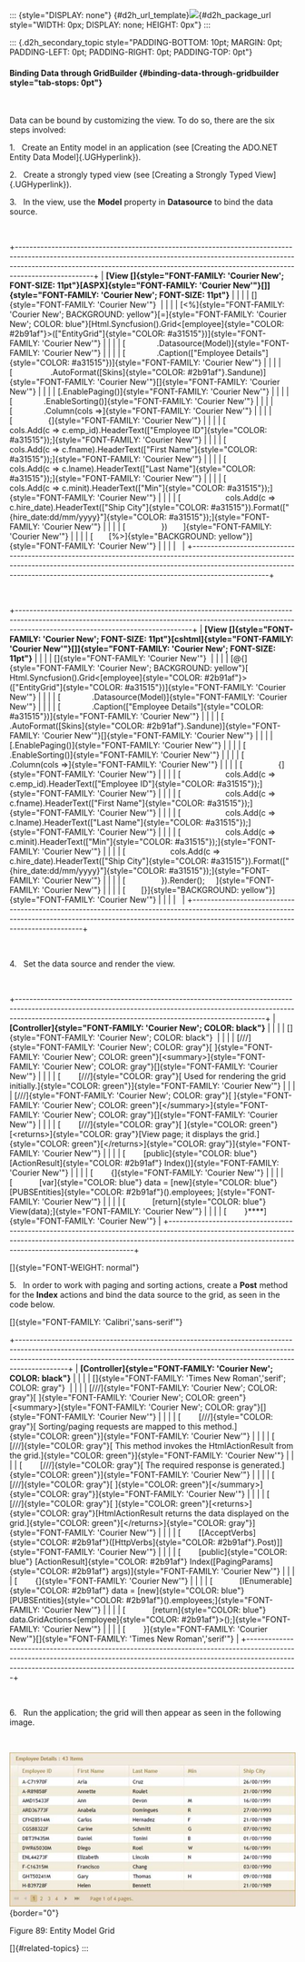 ::: {style="DISPLAY: none"}
[](ms-xhelp:///?Id=d2h_url_template){#d2h_url_template}![](!package_url!){#d2h_package_url style="WIDTH: 0px; DISPLAY: none; HEIGHT: 0px"}
:::

::: {.d2h_secondary_topic style="PADDING-BOTTOM: 10pt; MARGIN: 0pt; PADDING-LEFT: 0pt; PADDING-RIGHT: 0pt; PADDING-TOP: 0pt"}
#### Binding Data through GridBuilder {#binding-data-through-gridbuilder style="tab-stops: 0pt"}

 

Data can be bound by customizing the view. To do so, there are the six steps involved:

1.   Create an Entity model in an application (see [Creating the ADO.NET Entity Data Model]{.UGHyperlink}).

2.   Create a strongly typed view (see [Creating a Strongly Typed View]{.UGHyperlink}).

3.   In the view, use the **Model** property in **Datasource** to bind the data source.

 

+---------------------------------------------------------------------------------------------------------------------------------------------------------------------------------------------------------------------------------------------------------------+
| **[View \[]{style="FONT-FAMILY: 'Courier New'; FONT-SIZE: 11pt"}[ASPX]{style="FONT-FAMILY: 'Courier New'"}[\]]{style="FONT-FAMILY: 'Courier New'; FONT-SIZE: 11pt"}**                                                                                         |
|                                                                                                                                                                                                                                                               |
| []{style="FONT-FAMILY: 'Courier New'"}                                                                                                                                                                                                                        |
|                                                                                                                                                                                                                                                               |
| [\<%]{style="FONT-FAMILY: 'Courier New'; BACKGROUND: yellow"}[=]{style="FONT-FAMILY: 'Courier New'; COLOR: blue"}[Html.Syncfusion().Grid\<[employee]{style="COLOR: #2b91af"}\>([\"EntityGrid\"]{style="COLOR: #a31515"})]{style="FONT-FAMILY: 'Courier New'"} |
|                                                                                                                                                                                                                                                               |
| [              .Datasource(Model)]{style="FONT-FAMILY: 'Courier New'"}                                                                                                                                                                                        |
|                                                                                                                                                                                                                                                               |
| [              .Caption([\"Employee Details\"]{style="COLOR: #a31515"})]{style="FONT-FAMILY: 'Courier New'"}                                                                                                                                                  |
|                                                                                                                                                                                                                                                               |
| [                 .AutoFormat([Skins]{style="COLOR: #2b91af"}.Sandune)]{style="FONT-FAMILY: 'Courier New'"}[]{style="FONT-FAMILY: 'Courier New'"}                                                                                                             |
|                                                                                                                                                                                                                                                               |
| [.EnablePaging()]{style="FONT-FAMILY: 'Courier New'"}                                                                                                                                                                                                         |
|                                                                                                                                                                                                                                                               |
| [              .EnableSorting()]{style="FONT-FAMILY: 'Courier New'"}                                                                                                                                                                                          |
|                                                                                                                                                                                                                                                               |
| [              .Column(cols =\>]{style="FONT-FAMILY: 'Courier New'"}                                                                                                                                                                                          |
|                                                                                                                                                                                                                                                               |
| [                {]{style="FONT-FAMILY: 'Courier New'"}                                                                                                                                                                                                       |
|                                                                                                                                                                                                                                                               |
| [                    cols.Add(c =\> c.emp_id).HeaderText([\"Employee ID\"]{style="COLOR: #a31515"});]{style="FONT-FAMILY: 'Courier New'"}                                                                                                                     |
|                                                                                                                                                                                                                                                               |
| [                    cols.Add(c =\> c.fname).HeaderText([\"First Name\"]{style="COLOR: #a31515"});]{style="FONT-FAMILY: 'Courier New'"}                                                                                                                       |
|                                                                                                                                                                                                                                                               |
| [                    cols.Add(c =\> c.lname).HeaderText([\"Last Name\"]{style="COLOR: #a31515"});]{style="FONT-FAMILY: 'Courier New'"}                                                                                                                        |
|                                                                                                                                                                                                                                                               |
| [                    cols.Add(c =\> c.minit).HeaderText([\"Min\"]{style="COLOR: #a31515"});]{style="FONT-FAMILY: 'Courier New'"}                                                                                                                              |
|                                                                                                                                                                                                                                                               |
| [                    cols.Add(c =\> c.hire_date).HeaderText([\"Ship City\"]{style="COLOR: #a31515"}).Format([\"{hire_date:dd/mm/yyyy}\"]{style="COLOR: #a31515"});]{style="FONT-FAMILY: 'Courier New'"}                                                       |
|                                                                                                                                                                                                                                                               |
| [                })       ]{style="FONT-FAMILY: 'Courier New'"}                                                                                                                                                                                               |
|                                                                                                                                                                                                                                                               |
| [       [%\>]{style="BACKGROUND: yellow"}]{style="FONT-FAMILY: 'Courier New'"}                                                                                                                                                                                |
|                                                                                                                                                                                                                                                               |
|                                                                                                                                                                                                                                                               |
+---------------------------------------------------------------------------------------------------------------------------------------------------------------------------------------------------------------------------------------------------------------+

 

+------------------------------------------------------------------------------------------------------------------------------------------------------------------------------------------------------------+
| **[View \[]{style="FONT-FAMILY: 'Courier New'; FONT-SIZE: 11pt"}[cshtml]{style="FONT-FAMILY: 'Courier New'"}[\]]{style="FONT-FAMILY: 'Courier New'; FONT-SIZE: 11pt"}**                                    |
|                                                                                                                                                                                                            |
| []{style="FONT-FAMILY: 'Courier New'"}                                                                                                                                                                     |
|                                                                                                                                                                                                            |
| [\@{]{style="FONT-FAMILY: 'Courier New'; BACKGROUND: yellow"}[ Html.Syncfusion().Grid\<[employee]{style="COLOR: #2b91af"}\>([\"EntityGrid\"]{style="COLOR: #a31515"})]{style="FONT-FAMILY: 'Courier New'"} |
|                                                                                                                                                                                                            |
| [              .Datasource(Model)]{style="FONT-FAMILY: 'Courier New'"}                                                                                                                                     |
|                                                                                                                                                                                                            |
| [              .Caption([\"Employee Details\"]{style="COLOR: #a31515"})]{style="FONT-FAMILY: 'Courier New'"}                                                                                               |
|                                                                                                                                                                                                            |
| [                 .AutoFormat([Skins]{style="COLOR: #2b91af"}.Sandune)]{style="FONT-FAMILY: 'Courier New'"}[]{style="FONT-FAMILY: 'Courier New'"}                                                          |
|                                                                                                                                                                                                            |
| [.EnablePaging()]{style="FONT-FAMILY: 'Courier New'"}                                                                                                                                                      |
|                                                                                                                                                                                                            |
| [              .EnableSorting()]{style="FONT-FAMILY: 'Courier New'"}                                                                                                                                       |
|                                                                                                                                                                                                            |
| [              .Column(cols =\>]{style="FONT-FAMILY: 'Courier New'"}                                                                                                                                       |
|                                                                                                                                                                                                            |
| [                {]{style="FONT-FAMILY: 'Courier New'"}                                                                                                                                                    |
|                                                                                                                                                                                                            |
| [                    cols.Add(c =\> c.emp_id).HeaderText([\"Employee ID\"]{style="COLOR: #a31515"});]{style="FONT-FAMILY: 'Courier New'"}                                                                  |
|                                                                                                                                                                                                            |
| [                    cols.Add(c =\> c.fname).HeaderText([\"First Name\"]{style="COLOR: #a31515"});]{style="FONT-FAMILY: 'Courier New'"}                                                                    |
|                                                                                                                                                                                                            |
| [                    cols.Add(c =\> c.lname).HeaderText([\"Last Name\"]{style="COLOR: #a31515"});]{style="FONT-FAMILY: 'Courier New'"}                                                                     |
|                                                                                                                                                                                                            |
| [                    cols.Add(c =\> c.minit).HeaderText([\"Min\"]{style="COLOR: #a31515"});]{style="FONT-FAMILY: 'Courier New'"}                                                                           |
|                                                                                                                                                                                                            |
| [                    cols.Add(c =\> c.hire_date).HeaderText([\"Ship City\"]{style="COLOR: #a31515"}).Format([\"{hire_date:dd/mm/yyyy}\"]{style="COLOR: #a31515"});]{style="FONT-FAMILY: 'Courier New'"}    |
|                                                                                                                                                                                                            |
| [                }).Render();     ]{style="FONT-FAMILY: 'Courier New'"}                                                                                                                                    |
|                                                                                                                                                                                                            |
| [       [}]{style="BACKGROUND: yellow"}]{style="FONT-FAMILY: 'Courier New'"}                                                                                                                               |
|                                                                                                                                                                                                            |
|                                                                                                                                                                                                            |
+------------------------------------------------------------------------------------------------------------------------------------------------------------------------------------------------------------+

 

4.   Set the data source and render the view.

 

+--------------------------------------------------------------------------------------------------------------------------------------------------------------------------------------------------------------------------------+
| **[Controller]{style="FONT-FAMILY: 'Courier New'; COLOR: black"}**                                                                                                                                                             |
|                                                                                                                                                                                                                                |
| []{style="FONT-FAMILY: 'Courier New'; COLOR: black"}                                                                                                                                                                           |
|                                                                                                                                                                                                                                |
| [///]{style="FONT-FAMILY: 'Courier New'; COLOR: gray"}[ ]{style="FONT-FAMILY: 'Courier New'; COLOR: green"}[\<summary\>]{style="FONT-FAMILY: 'Courier New'; COLOR: gray"}[]{style="FONT-FAMILY: 'Courier New'"}                |
|                                                                                                                                                                                                                                |
| [        [///]{style="COLOR: gray"}[ Used for rendering the grid initially.]{style="COLOR: green"}]{style="FONT-FAMILY: 'Courier New'"}                                                                                        |
|                                                                                                                                                                                                                                |
| [///]{style="FONT-FAMILY: 'Courier New'; COLOR: gray"}[ ]{style="FONT-FAMILY: 'Courier New'; COLOR: green"}[\</summary\>]{style="FONT-FAMILY: 'Courier New'; COLOR: gray"}[]{style="FONT-FAMILY: 'Courier New'"}               |
|                                                                                                                                                                                                                                |
| [        [///]{style="COLOR: gray"}[ ]{style="COLOR: green"}[\<returns\>]{style="COLOR: gray"}[View page; it displays the grid.]{style="COLOR: green"}[\</returns\>]{style="COLOR: gray"}]{style="FONT-FAMILY: 'Courier New'"} |
|                                                                                                                                                                                                                                |
| [        [public]{style="COLOR: blue"} [ActionResult]{style="COLOR: #2b91af"} Index()]{style="FONT-FAMILY: 'Courier New'"}                                                                                                     |
|                                                                                                                                                                                                                                |
| [        {]{style="FONT-FAMILY: 'Courier New'"}                                                                                                                                                                                |
|                                                                                                                                                                                                                                |
| [            [var]{style="COLOR: blue"} data = [new]{style="COLOR: blue"} [PUBSEntities]{style="COLOR: #2b91af"}().employees; ]{style="FONT-FAMILY: 'Courier New'"}                                                            |
|                                                                                                                                                                                                                                |
| [            [return]{style="COLOR: blue"} View(data);]{style="FONT-FAMILY: 'Courier New'"}                                                                                                                                    |
|                                                                                                                                                                                                                                |
| [        }****]{style="FONT-FAMILY: 'Courier New'"}                                                                                                                                                                            |
+--------------------------------------------------------------------------------------------------------------------------------------------------------------------------------------------------------------------------------+

[]{style="FONT-WEIGHT: normal"} 

5.   In order to work with paging and sorting actions, create a **Post** method for the **Index** actions and bind the data source to the grid, as seen in the code below.

[]{style="FONT-FAMILY: 'Calibri','sans-serif'"} 

+--------------------------------------------------------------------------------------------------------------------------------------------------------------------------------------------------------------------------------------------------------+
| **[Controller]{style="FONT-FAMILY: 'Courier New'; COLOR: black"}**                                                                                                                                                                                     |
|                                                                                                                                                                                                                                                        |
| []{style="FONT-FAMILY: 'Times New Roman','serif'; COLOR: gray"}                                                                                                                                                                                        |
|                                                                                                                                                                                                                                                        |
| [///]{style="FONT-FAMILY: 'Courier New'; COLOR: gray"}[ ]{style="FONT-FAMILY: 'Courier New'; COLOR: green"}[\<summary\>]{style="FONT-FAMILY: 'Courier New'; COLOR: gray"}[]{style="FONT-FAMILY: 'Courier New'"}                                        |
|                                                                                                                                                                                                                                                        |
| [        [///]{style="COLOR: gray"}[ Sorting/paging requests are mapped to this method.]{style="COLOR: green"}]{style="FONT-FAMILY: 'Courier New'"}                                                                                                    |
|                                                                                                                                                                                                                                                        |
| [        [///]{style="COLOR: gray"}[ This method invokes the HtmlActionResult from the grid.]{style="COLOR: green"}]{style="FONT-FAMILY: 'Courier New'"}                                                                                               |
|                                                                                                                                                                                                                                                        |
| [        [///]{style="COLOR: gray"}[ The required response is generated.]{style="COLOR: green"}]{style="FONT-FAMILY: 'Courier New'"}                                                                                                                   |
|                                                                                                                                                                                                                                                        |
| [        [///]{style="COLOR: gray"}[ ]{style="COLOR: green"}[\</summary\>]{style="COLOR: gray"}]{style="FONT-FAMILY: 'Courier New'"}                                                                                                                   |
|                                                                                                                                                                                                                                                        |
| [        [///]{style="COLOR: gray"}[ ]{style="COLOR: green"}[\<returns\>]{style="COLOR: gray"}[HtmlActionResult returns the data displayed on the grid.]{style="COLOR: green"}[\</returns\>]{style="COLOR: gray"}]{style="FONT-FAMILY: 'Courier New'"} |
|                                                                                                                                                                                                                                                        |
| [        \[[AcceptVerbs]{style="COLOR: #2b91af"}([HttpVerbs]{style="COLOR: #2b91af"}.Post)\]]{style="FONT-FAMILY: 'Courier New'"}                                                                                                                      |
|                                                                                                                                                                                                                                                        |
| [        [public]{style="COLOR: blue"} [ActionResult]{style="COLOR: #2b91af"} Index([PagingParams]{style="COLOR: #2b91af"} args)]{style="FONT-FAMILY: 'Courier New'"}                                                                                  |
|                                                                                                                                                                                                                                                        |
| [        {]{style="FONT-FAMILY: 'Courier New'"}                                                                                                                                                                                                        |
|                                                                                                                                                                                                                                                        |
| [            [IEnumerable]{style="COLOR: #2b91af"} data = [new]{style="COLOR: blue"} [PUBSEntities]{style="COLOR: #2b91af"}().employees;]{style="FONT-FAMILY: 'Courier New'"}                                                                          |
|                                                                                                                                                                                                                                                        |
| [            [return]{style="COLOR: blue"} data.GridActions\<[employee]{style="COLOR: #2b91af"}\>();]{style="FONT-FAMILY: 'Courier New'"}                                                                                                              |
|                                                                                                                                                                                                                                                        |
| [        }]{style="FONT-FAMILY: 'Courier New'"}[]{style="FONT-FAMILY: 'Times New Roman','serif'"}                                                                                                                                                      |
+--------------------------------------------------------------------------------------------------------------------------------------------------------------------------------------------------------------------------------------------------------+

 

6.   Run the application; the grid will then appear as seen in the following image.

 

![](ImagesExt/image58_95.jpg){border="0"}

Figure 89: Entity Model Grid

[]{#related-topics}
:::
